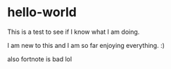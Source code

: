 # hello-world
This is a test to see if I know what I am doing. 

I am new to this and I am so far enjoying everything. :)

also fortnote is bad lol
